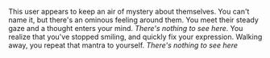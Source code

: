 This user appears to keep an air of mystery about themselves.
You can't name it, but there's an ominous feeling around them.
You meet their steady gaze and a thought enters your mind.
_There's nothing to see here_.
You realize that you've stopped smiling, and quickly fix your expression.
Walking away, you repeat that mantra to yourself.
_There's nothing to see here_

